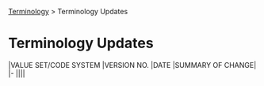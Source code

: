 <p id="breadcrumb">

[Terminology](https://simplifier.net/guide/OntarioLaboratoriesInformationSystemProviderQuery/Terminology) > Terminology Updates

</p>


# Terminology Updates

|VALUE SET/CODE SYSTEM	|VERSION NO.	|DATE	|SUMMARY OF CHANGE|
|-
||||